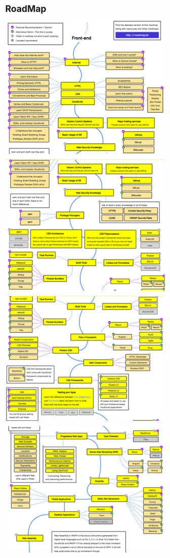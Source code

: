 # RoadMap

![](<../.gitbook/assets/image (1) (2).png>)

![](<../.gitbook/assets/image (2) (1).png>)

![](<../.gitbook/assets/image (1) (1).png>)

![](<../.gitbook/assets/image (8).png>)
